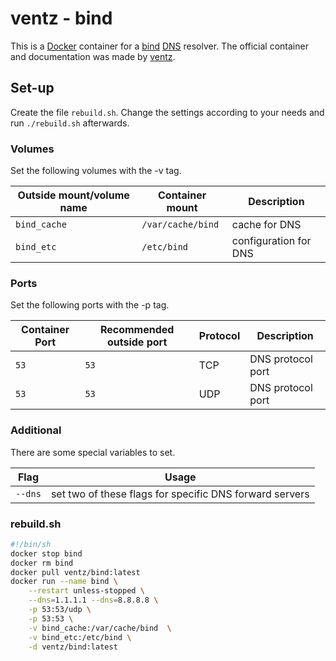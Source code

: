 # ventz - bind

This is a [Docker](/wiki/docker.md) container for a [bind](../bind.md)
[DNS](../dns.md) resolver.
The official container and documentation was made by
[ventz](https://hub.docker.com/r/ventz/bind).

## Set-up

Create the file `rebuild.sh`.
Change the settings according to your needs and run `./rebuild.sh` afterwards.

### Volumes

Set the following volumes with the -v tag.

| Outside mount/volume name | Container mount   | Description           |
| ------------------------- | ----------------- | --------------------- |
| `bind_cache`              | `/var/cache/bind` | cache for DNS         |
| `bind_etc`                | `/etc/bind`       | configuration for DNS |

### Ports

Set the following ports with the -p tag.

| Container Port | Recommended outside port | Protocol | Description       |
| -------------- | ------------------------ | -------- | ----------------- |
| `53`           | `53`                     | TCP      | DNS protocol port |
| `53`           | `53`                     | UDP      | DNS protocol port |

### Additional

There are some special variables to set.

| Flag    | Usage                                                   |
| ------- | ------------------------------------------------------- |
| `--dns` | set two of these flags for specific DNS forward servers |

### rebuild.sh

```sh
#!/bin/sh
docker stop bind
docker rm bind
docker pull ventz/bind:latest
docker run --name bind \
    --restart unless-stopped \
    --dns=1.1.1.1 --dns=8.8.8.8 \
    -p 53:53/udp \
    -p 53:53 \
    -v bind_cache:/var/cache/bind  \
    -v bind_etc:/etc/bind \
    -d ventz/bind:latest
```
